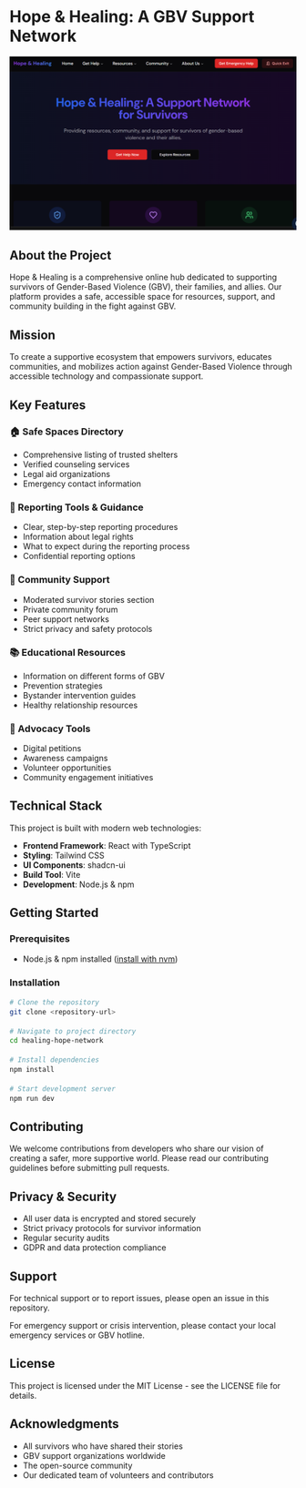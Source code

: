 # Hope & Healing: A GBV Support Network

![Landing Page Screenshot](landing-page.png)

## About the Project

Hope & Healing is a comprehensive online hub dedicated to supporting survivors of Gender-Based Violence (GBV), their families, and allies. Our platform provides a safe, accessible space for resources, support, and community building in the fight against GBV.

## Mission

To create a supportive ecosystem that empowers survivors, educates communities, and mobilizes action against Gender-Based Violence through accessible technology and compassionate support.

## Key Features

### 🏠 Safe Spaces Directory

- Comprehensive listing of trusted shelters
- Verified counseling services
- Legal aid organizations
- Emergency contact information

### 📝 Reporting Tools & Guidance

- Clear, step-by-step reporting procedures
- Information about legal rights
- What to expect during the reporting process
- Confidential reporting options

### 💬 Community Support

- Moderated survivor stories section
- Private community forum
- Peer support networks
- Strict privacy and safety protocols

### 📚 Educational Resources

- Information on different forms of GBV
- Prevention strategies
- Bystander intervention guides
- Healthy relationship resources

### 🎯 Advocacy Tools

- Digital petitions
- Awareness campaigns
- Volunteer opportunities
- Community engagement initiatives

## Technical Stack

This project is built with modern web technologies:

- **Frontend Framework**: React with TypeScript
- **Styling**: Tailwind CSS
- **UI Components**: shadcn-ui
- **Build Tool**: Vite
- **Development**: Node.js & npm

## Getting Started

### Prerequisites

- Node.js & npm installed ([install with nvm](https://github.com/nvm-sh/nvm#installing-and-updating))

### Installation

```sh
# Clone the repository
git clone <repository-url>

# Navigate to project directory
cd healing-hope-network

# Install dependencies
npm install

# Start development server
npm run dev
```

## Contributing

We welcome contributions from developers who share our vision of creating a safer, more supportive world. Please read our contributing guidelines before submitting pull requests.

## Privacy & Security

- All user data is encrypted and stored securely
- Strict privacy protocols for survivor information
- Regular security audits
- GDPR and data protection compliance

## Support

For technical support or to report issues, please open an issue in this repository.

For emergency support or crisis intervention, please contact your local emergency services or GBV hotline.

## License

This project is licensed under the MIT License - see the LICENSE file for details.

## Acknowledgments

- All survivors who have shared their stories
- GBV support organizations worldwide
- The open-source community
- Our dedicated team of volunteers and contributors
